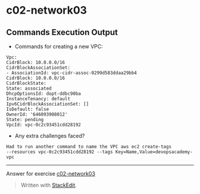 ﻿
# c02-network03

## Commands Execution Output

- Commands for creating a new VPC:
```
Vpc:  
CidrBlock: 10.0.0.0/16  
CidrBlockAssociationSet:  
- AssociationId: vpc-cidr-assoc-0299d583ddaa29bb4  
CidrBlock: 10.0.0.0/16  
CidrBlockState:  
State: associated  
DhcpOptionsId: dopt-ddbc90ba  
InstanceTenancy: default  
Ipv6CidrBlockAssociationSet: []  
IsDefault: false  
OwnerId: '646093908012'  
State: pending  
VpcId: vpc-0c2c93451cdd28192
```

- Any extra challenges faced?
```
Had to run another command to name the VPC aws ec2 create-tags
--resources vpc-0c2c93451cdd28192 --tags Key=Name,Value=devopsacademy-vpc
```
<!-- Don't change anything below this point-->
***
Answer for exercise [c02-network03](https://github.com/devopsacademyau/academy/blob/893381c6f0b69434d9e8597d3d4b1c17f9bc1371/classes/02class/exercises/c02-network03/README.md)

> Written with [StackEdit](https://stackedit.io/).
